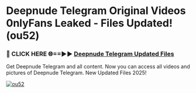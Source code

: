 # Deepnude Telegram Original Videos 0nlyFans Leaked - Files Updated! (ou52)

<h3>🔴 CLICK HERE 🌐==►► <a href="https://tinyurl.com/yrmya6cz" rel="nofollow">Deepnude Telegram Updated Files</a></h3>

Get Deepnude Telegram and all content. Now you can access all videos and pictures of Deepnude Telegram. New Updated Files 2025!

[![ou52](https://i.imgur.com/FMdXYCs.gif)](https://tinyurl.com/yrmya6cz)
